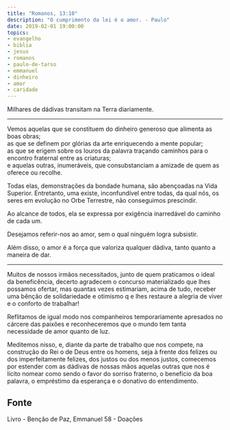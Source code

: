 ```yaml
---
title: "Romanos, 13:10"
description: "O cumprimento da lei é o amor. - Paulo"
date: 2019-02-01 19:00:00
topics: 
- evangelho
- biblia
- jesus
- romanos
- paulo-de-tarso
- emmanuel
- dinheiro
- amor
- caridade
---
```


Milhares de dádivas transitam na Terra diariamente. 

***

Vemos aquelas que se constituem do dinheiro generoso que alimenta as boas obras;  
as que se definem por glórias da arte enriquecendo a mente popular;  
as que se erigem sobre os louros da palavra traçando caminhos para o encontro fraternal
entre as criaturas;  
e aquelas outras, inumeráveis, que consubstanciam a amizade
de quem as oferece ou recolhe. 

Todas elas, demonstrações da bondade humana, são abençoadas na Vida Superior.
Entretanto, uma existe, inconfundível entre todas, da qual nós, os seres em
evolução no Orbe Terrestre, não conseguimos prescindir.

Ao alcance de todos, ela se expressa por exigência inarredável do caminho de
cada um.

Desejamos referir-nos ao amor, sem o qual ninguém logra subsistir.

Além disso, o amor é a força que valoriza qualquer dádiva, tanto quanto a
maneira de dar.

***

Muitos de nossos irmãos necessitados, junto de quem praticamos o
ideal da beneficência, decerto agradecem o concurso materializado que
lhes possamos ofertar, mas quantas vezes estimariam, acima de tudo,
receber uma bênção de solidariedade e otimismo q e lhes restaure a
alegria de viver e o conforto de trabalhar!

Reflitamos de igual modo nos companheiros temporariamente apresados no cárcere
das paixões e reconheceremos que o mundo tem tanta necessidade de amor quanto de
luz.

Meditemos nisso, e, diante da parte de trabalho que nos compete, na construção
do Rei o de Deus entre os homens, seja à frente dos felizes ou dos
imperfeitamente felizes, dos justos ou dos menos justos, comecemos por estender
com as dádivas de nossas mãos aquelas outras que nos é lícito nomear como sendo
o favor do sorriso fraterno, o benefício da boa palavra, o empréstimo da
esperança e o donativo do entendimento.



## Fonte
Livro - Benção de Paz, Emmanuel
58 - Doações

